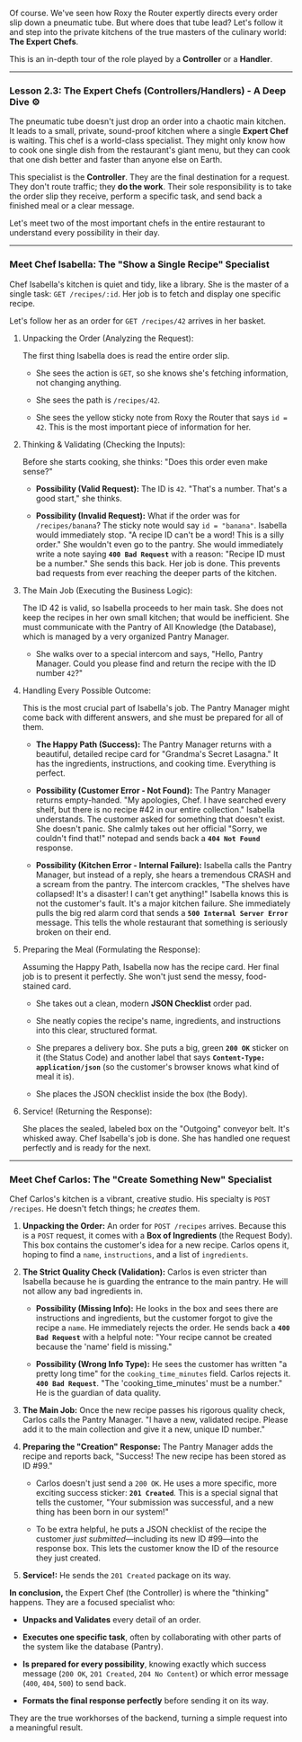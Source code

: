 Of course. We've seen how Roxy the Router expertly directs every order slip down a pneumatic tube. But where does that tube lead? Let's follow it and step into the private kitchens of the true masters of the culinary world: **The Expert Chefs**.

This is an in-depth tour of the role played by a **Controller** or a **Handler**.

---

### **Lesson 2.3: The Expert Chefs (Controllers/Handlers) - A Deep Dive ⚙️**

The pneumatic tube doesn't just drop an order into a chaotic main kitchen. It leads to a small, private, sound-proof kitchen where a single **Expert Chef** is waiting. This chef is a world-class specialist. They might only know how to cook one single dish from the restaurant's giant menu, but they can cook that one dish better and faster than anyone else on Earth.

This specialist is the **Controller**. They are the final destination for a request. They don't route traffic; they **do the work**. Their sole responsibility is to take the order slip they receive, perform a specific task, and send back a finished meal or a clear message.

Let's meet two of the most important chefs in the entire restaurant to understand every possibility in their day.

---

### **Meet Chef Isabella: The "Show a Single Recipe" Specialist**

Chef Isabella's kitchen is quiet and tidy, like a library. She is the master of a single task: `GET /recipes/:id`. Her job is to fetch and display one specific recipe.

Let's follow her as an order for `GET /recipes/42` arrives in her basket.

1. Unpacking the Order (Analyzing the Request):
    
    The first thing Isabella does is read the entire order slip.
    
    - She sees the action is `GET`, so she knows she's fetching information, not changing anything.
        
    - She sees the path is `/recipes/42`.
        
    - She sees the yellow sticky note from Roxy the Router that says `id = 42`. This is the most important piece of information for her.
        
2. Thinking & Validating (Checking the Inputs):
    
    Before she starts cooking, she thinks: "Does this order even make sense?"
    
    - **Possibility (Valid Request):** The ID is `42`. "That's a number. That's a good start," she thinks.
        
    - **Possibility (Invalid Request):** What if the order was for `/recipes/banana`? The sticky note would say `id = "banana"`. Isabella would immediately stop. "A recipe ID can't be a word! This is a silly order." She wouldn't even go to the pantry. She would immediately write a note saying **`400 Bad Request`** with a reason: "Recipe ID must be a number." She sends this back. Her job is done. This prevents bad requests from ever reaching the deeper parts of the kitchen.
        
3. The Main Job (Executing the Business Logic):
    
    The ID 42 is valid, so Isabella proceeds to her main task. She does not keep the recipes in her own small kitchen; that would be inefficient. She must communicate with the Pantry of All Knowledge (the Database), which is managed by a very organized Pantry Manager.
    
    - She walks over to a special intercom and says, "Hello, Pantry Manager. Could you please find and return the recipe with the ID number `42`?"
        
4. Handling Every Possible Outcome:
    
    This is the most crucial part of Isabella's job. The Pantry Manager might come back with different answers, and she must be prepared for all of them.
    
    - **The Happy Path (Success):** The Pantry Manager returns with a beautiful, detailed recipe card for "Grandma's Secret Lasagna." It has the ingredients, instructions, and cooking time. Everything is perfect.
        
    - **Possibility (Customer Error - Not Found):** The Pantry Manager returns empty-handed. "My apologies, Chef. I have searched every shelf, but there is no recipe #42 in our entire collection." Isabella understands. The customer asked for something that doesn't exist. She doesn't panic. She calmly takes out her official "Sorry, we couldn't find that!" notepad and sends back a **`404 Not Found`** response.
        
    - **Possibility (Kitchen Error - Internal Failure):** Isabella calls the Pantry Manager, but instead of a reply, she hears a tremendous CRASH and a scream from the pantry. The intercom crackles, "The shelves have collapsed! It's a disaster! I can't get anything!" Isabella knows this is not the customer's fault. It's a major kitchen failure. She immediately pulls the big red alarm cord that sends a **`500 Internal Server Error`** message. This tells the whole restaurant that something is seriously broken on their end.
        
5. Preparing the Meal (Formulating the Response):
    
    Assuming the Happy Path, Isabella now has the recipe card. Her final job is to present it perfectly. She won't just send the messy, food-stained card.
    
    - She takes out a clean, modern **JSON Checklist** order pad.
        
    - She neatly copies the recipe's name, ingredients, and instructions into this clear, structured format.
        
    - She prepares a delivery box. She puts a big, green **`200 OK`** sticker on it (the Status Code) and another label that says **`Content-Type: application/json`** (so the customer's browser knows what kind of meal it is).
        
    - She places the JSON checklist inside the box (the Body).
        
6. Service! (Returning the Response):
    
    She places the sealed, labeled box on the "Outgoing" conveyor belt. It's whisked away. Chef Isabella's job is done. She has handled one request perfectly and is ready for the next.
    

---

### **Meet Chef Carlos: The "Create Something New" Specialist**

Chef Carlos's kitchen is a vibrant, creative studio. His specialty is `POST /recipes`. He doesn't fetch things; he _creates_ them.

1. **Unpacking the Order:** An order for `POST /recipes` arrives. Because this is a `POST` request, it comes with a **Box of Ingredients** (the Request Body). This box contains the customer's idea for a new recipe. Carlos opens it, hoping to find a `name`, `instructions`, and a list of `ingredients`.
    
2. **The Strict Quality Check (Validation):** Carlos is even stricter than Isabella because he is guarding the entrance to the main pantry. He will not allow any bad ingredients in.
    
    - **Possibility (Missing Info):** He looks in the box and sees there are instructions and ingredients, but the customer forgot to give the recipe a `name`. He immediately rejects the order. He sends back a **`400 Bad Request`** with a helpful note: "Your recipe cannot be created because the 'name' field is missing."
        
    - **Possibility (Wrong Info Type):** He sees the customer has written "a pretty long time" for the `cooking_time_minutes` field. Carlos rejects it. **`400 Bad Request`**. "The 'cooking_time_minutes' must be a number." He is the guardian of data quality.
        
3. **The Main Job:** Once the new recipe passes his rigorous quality check, Carlos calls the Pantry Manager. "I have a new, validated recipe. Please add it to the main collection and give it a new, unique ID number."
    
4. **Preparing the "Creation" Response:** The Pantry Manager adds the recipe and reports back, "Success! The new recipe has been stored as ID #99."
    
    - Carlos doesn't just send a `200 OK`. He uses a more specific, more exciting success sticker: **`201 Created`**. This is a special signal that tells the customer, "Your submission was successful, and a new thing has been born in our system!"
        
    - To be extra helpful, he puts a JSON checklist of the recipe the customer _just submitted_—including its new ID #99—into the response box. This lets the customer know the ID of the resource they just created.
        
5. **Service!:** He sends the `201 Created` package on its way.
    

**In conclusion,** the Expert Chef (the Controller) is where the "thinking" happens. They are a focused specialist who:

- **Unpacks and Validates** every detail of an order.
    
- **Executes one specific task**, often by collaborating with other parts of the system like the database (Pantry).
    
- **Is prepared for every possibility**, knowing exactly which success message (`200 OK`, `201 Created`, `204 No Content`) or which error message (`400`, `404`, `500`) to send back.
    
- **Formats the final response perfectly** before sending it on its way.
    

They are the true workhorses of the backend, turning a simple request into a meaningful result.